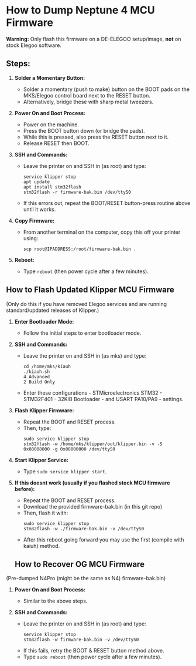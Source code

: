 # How to Dump Neptune 4 MCU Firmware

**Warning:** Only flash this firmware on a DE-ELEGOO setup/image, **not** on stock Elegoo software.

## Steps:

1. **Solder a Momentary Button:**
   - Solder a momentary (push to make) button on the BOOT pads on the MKS/Elegoo control board next to the RESET button.
   - Alternatively, bridge these with sharp metal tweezers.

2. **Power On and Boot Process:**
   - Power on the machine.
   - Press the BOOT button down (or bridge the pads).
   - While this is pressed, also press the RESET button next to it.
   - Release RESET then BOOT.

3. **SSH and Commands:**
   - Leave the printer on and SSH in (as root) and type:
     ```
     service klipper stop
     apt update
     apt install stm32flash
     stm32flash -r firmware-bak.bin /dev/ttyS0
     ```
   - If this errors out, repeat the BOOT/RESET button-press routine above until it works.

4. **Copy Firmware:**
   - From another terminal on the computer, copy this off your printer using:
     ```
     scp root@IPADDRESS:/root/firmware-bak.bin .
     ```

5. **Reboot:**
   - Type `reboot` (then power cycle after a few minutes).

## How to Flash Updated Klipper MCU Firmware

(Only do this if you have removed Elegoo services and are running standard/updated releases of Klipper.)

1. **Enter Bootloader Mode:**
   - Follow the initial steps to enter bootloader mode.

2. **SSH and Commands:**
   - Leave the printer on and SSH in (as mks) and type:
     ```
     cd /home/mks/kiauh
     ./kiauh.sh
     4 Advanced
     2 Build Only
     ```
   - Enter these configurations - STMicroelectronics STM32 - STM32F401 - 32KiB Bootloader - and USART PA10/PA9 - settings.

4. **Flash Klipper Firmware:**
   - Repeat the BOOT and RESET process.
   - Then, type:
     ```
     sudo service klipper stop
     stm32flash -w /home/mks/klipper/out/klipper.bin -v -S 0x08008000 -g 0x08000000 /dev/ttyS0
     ```

5. **Start Klipper Service:**
   - Type `sudo service klipper start`.

6. **If this doesnt work (usually if you flashed stock MCU firmware before):**
   - Repeat the BOOT and RESET process.
   - Download the provided firmware-bak.bin (in this git repo)
   - Then, flash it with:
     ```
     sudo service klipper stop
     stm32flash -w ./firmware-bak.bin -v /dev/ttyS0
     ```
   - After this reboot going forward you may use the first (compile with kaiuh) method.
   ## How to Recover OG MCU Firmware

(Pre-dumped N4Pro (might be the same as N4) firmware-bak.bin)

1. **Power On and Boot Process:**
   - Similar to the above steps.
   
2. **SSH and Commands:**
   - Leave the printer on and SSH in (as root) and type:
     ```
     service klipper stop
     stm32flash -w firmware-bak.bin -v /dev/ttyS0
     ```
   - If this fails, retry the BOOT & RESET button method above.
   - Type `sudo reboot` (then power cycle after a few minutes).

